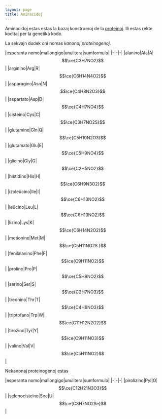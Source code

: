 ```yaml
---
layout: page
title: Aminacidoj
---
```


  <!-- servi mankantajn funkciojn depende de uzata retumilo -->
  <script src="https://polyfill.io/v3/polyfill.min.js?features=es6"></script>
  <!-- subteno por matematikaj kaj kemiaj formuloj -->
  <script id="MathJax-script" async
          src="https://cdn.jsdelivr.net/npm/mathjax@3.0.1/es5/tex-mml-chtml.js">
  </script>

Aminacidoj estas estas la bazaj konstrueroj de la [proteinoj](proteino). Ili estas rekte koditaj per la genetika 
kodo.

La sekvajn dudek oni nomas *kanonaj proteinogenoj*.

|esperanta nomo|mallongigo|unulitera|sumformulo|
|-|-|-|
|alanino|Ala|A|$$\ce{C3H7NO2}$$|
|arginino|Arg|R|$$\ce{C6H14N4O2}$$|
|asparagino|Asn|N|$$\ce{C4H8N2O3}$$|
|aspartato|Asp|D|$$\ce{C4H7NO4}$$|
|cisteino|Cys|C|$$\ce{C3H7NO2S}$$|
|glutamino|Gln|Q|$$\ce{C5H10N2O3}$$|
|glutamato|Glu|E|$$\ce{C5H9NO4}$$|
|glicino|Gly|G|$$\ce{C2H5NO2}$$|
|histidino|His|H|$$\ce{C6H9N3O2}$$|
|izoleŭcino|Ile|I|$$\ce{C6H13NO2}$$|
|leŭcino|Leu|L|$$\ce{C6H13NO2}$$|
|lizino|Lys|K|$$\ce{C6H14N2O2}$$|
|metionino|Met|M|$$\ce{C5H11NO2S }$$|
|fenilalanino|Phe|F|$$\ce{C9H11NO2}$$|
|prolino|Pro|P|$$\ce{C5H9NO2}$$|
|serino|Ser|S|$$\ce{C3H7NO3}$$|
|treonino|Thr|T|$$\ce{C4H9NO3}$$|
|triptofano|Trp|W|$$\ce{C11H12N2O2}$$|
|tirozino|Tyr|Y|$$\ce{C9H11NO3}$$|
|valino|Val|V|$$\ce{C5H11NO2}$$|

Nekanonaj proteinogenoj estas

|esperanta nomo|mallongigo|unulitera|sumformulo|
|-|-|-|
|pirolizino|Pyl|O|$$\ce{C12H21N3O3}$$|
|selenocisteino|Sec|U|$$\ce{C3H7NO2Se}$$|

